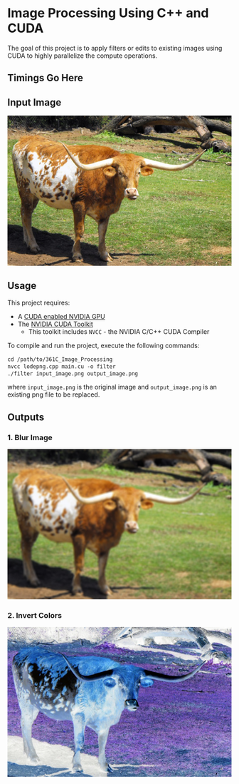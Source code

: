 # Image Processing Using C++ and CUDA
The goal of this project is to apply filters or edits to existing images using CUDA to highly parallelize the compute operations.

## Timings Go Here

## Input Image
![Bevo](/images/bevo.png)

## Usage
This project requires:
* A [CUDA enabled NVIDIA GPU](https://developer.nvidia.com/cuda-gpus)
* The [NVIDIA CUDA Toolkit](https://developer.nvidia.com/cuda-toolkit)
  * This toolkit includes `NVCC` - the NVIDIA C/C++ CUDA Compiler

To compile and run the project, execute the following commands:
```
cd /path/to/361C_Image_Processing
nvcc lodepng.cpp main.cu -o filter
./filter input_image.png output_image.png
```
where `input_image.png` is the original image and `output_image.png` is an existing png file to be replaced.

## Outputs 
### 1. Blur Image
![Invert](/images/blurbevo.png)
### 2. Invert Colors
![Invert](/images/evilbevo.png)
